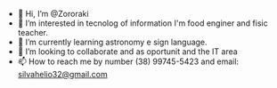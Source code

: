 - 👋 Hi, I’m @Zororaki
- 👀 I’m interested in tecnolog of information I'm food enginer and fisic teacher.
- 🌱 I’m currently learning astronomy e sign language.
- 💞️ I’m looking to collaborate and as oportunit and the IT area
- 📫 How to reach me by number (38) 99745-5423 and email: silvahelio32@gmail.com

<!---
Zororaki/Zororaki is a ✨ special ✨ repository because its `README.md` (this file) appears on your GitHub profile.
You can click the Preview link to take a look at your changes.
--->
